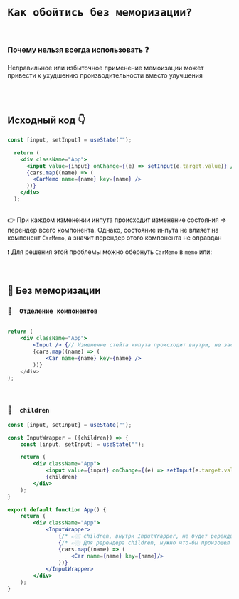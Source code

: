   # `Как обойтись без меморизации?`

<br>

### Почему нельзя всегда использовать ❓

Неправильное или избыточное применение мемоизации может привести к ухудшению производительности вместо улучшения

<br>
<br>

## Исходный код 👇
```jsx
const [input, setInput] = useState("");

  return (
    <div className="App">
      <input value={input} onChange={(e) => setInput(e.target.value)} />
      {cars.map((name) => (
        <CarMemo name={name} key={name} />
      ))}
    </div>
  );
  
```
👉 При каждом изменении инпута происходит изменение состояния => перендер всего компонента. Однако, состояние инпута не влияет на компонент `CarMemo`, а значит перендер этого компонента не оправдан

❗ Для решения этой проблемы можно обернуть `CarMemo` в `memo` или:

<br>


  ## 🚩 Без меморизации

### 🔴&emsp;`Отделение компонентов`

```jsx

return (
    <div className="App">
        <Input /> {// Изменение стейта инпута происходит внутри, не заставляя перередндривать Car при каждом изменении
        {cars.map((name) => (
            <Car name={name} key={name} />
        ))}
    </div>
);


```

<br>


### 🔴&emsp;`children`

```jsx
const [input, setInput] = useState("");

const InputWrapper = ({children}) => {
    const [input, setInput] = useState("");

    return (
        <div className="App">
            <input value={input} onChange={(e) => setInput(e.target.value)} />
            {children}
        </div>
    );
}

export default function App() {
    return (
        <div className="App">
            <InputWrapper>
                {/* 👉🏼 children, внутри InputWrapper, не будет ререндериться при изменении стейта InputWrapper */}
                {/* 👉🏼 Для ререндера children, нужно что-бы произошел ререндер того компонента где children обьявлен как компонент, т.е <App /> */}
                {cars.map((name) => (
                    <Car name={name} key={name}/>
                ))}
            </InputWrapper>
        </div>
    );
}
```


